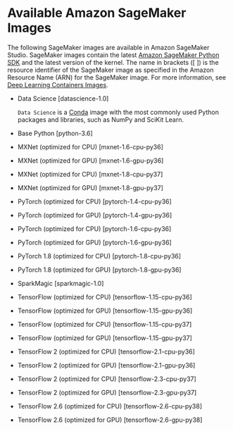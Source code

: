 # Available Amazon SageMaker Images<a name="notebooks-available-images"></a>

The following SageMaker images are available in Amazon SageMaker Studio\. SageMaker images contain the latest [Amazon SageMaker Python SDK](https://sagemaker.readthedocs.io) and the latest version of the kernel\. The name in brackets \(\[ \]\) is the resource identifier of the SageMaker image as specified in the Amazon Resource Name \(ARN\) for the SageMaker image\. For more information, see [Deep Learning Containers Images](https://docs.aws.amazon.com/deep-learning-containers/latest/devguide/deep-learning-containers-images.html)\.
+ Data Science \[datascience\-1\.0\]

  `Data Science` is a [Conda](https://docs.conda.io/projects/conda/en/latest/index.html) image with the most commonly used Python packages and libraries, such as NumPy and SciKit Learn\.
+ Base Python \[python\-3\.6\]
+ MXNet \(optimized for CPU\) \[mxnet\-1\.6\-cpu\-py36\]
+ MXNet \(optimized for GPU\) \[mxnet\-1\.6\-gpu\-py36\]
+ MXNet \(optimized for CPU\) \[mxnet\-1\.8\-cpu\-py37\]
+ MXNet \(optimized for GPU\) \[mxnet\-1\.8\-gpu\-py37\]
+ PyTorch \(optimized for CPU\) \[pytorch\-1\.4\-cpu\-py36\]
+ PyTorch \(optimized for GPU\) \[pytorch\-1\.4\-gpu\-py36\]
+ PyTorch \(optimized for CPU\) \[pytorch\-1\.6\-cpu\-py36\]
+ PyTorch \(optimized for GPU\) \[pytorch\-1\.6\-gpu\-py36\]
+ PyTorch 1\.8 \(optimized for CPU\) \[pytorch\-1\.8\-cpu\-py36\]
+ PyTorch 1\.8 \(optimized for GPU\) \[pytorch\-1\.8\-gpu\-py36\]
+ SparkMagic \[sparkmagic\-1\.0\]
+ TensorFlow \(optimized for CPU\) \[tensorflow\-1\.15\-cpu\-py36\]
+ TensorFlow \(optimized for GPU\) \[tensorflow\-1\.15\-gpu\-py36\]
+ TensorFlow \(optimized for CPU\) \[tensorflow\-1\.15\-cpu\-py37\]
+ TensorFlow \(optimized for GPU\) \[tensorflow\-1\.15\-gpu\-py37\]
+ TensorFlow 2 \(optimized for CPU\) \[tensorflow\-2\.1\-cpu\-py36\]
+ TensorFlow 2 \(optimized for GPU\) \[tensorflow\-2\.1\-gpu\-py36\]
+ TensorFlow 2 \(optimized for CPU\) \[tensorflow\-2\.3\-cpu\-py37\]
+ TensorFlow 2 \(optimized for GPU\) \[tensorflow\-2\.3\-gpu\-py37\]
+ TensorFlow 2\.6 \(optimized for CPU\) \[tensorflow\-2\.6\-cpu\-py38\]
+ TensorFlow 2\.6 \(optimized for GPU\) \[tensorflow\-2\.6\-gpu\-py38\]